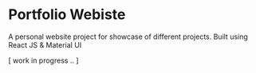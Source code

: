 # Portfolio Webiste

A personal website project for showcase of different projects. 
Built using React JS & Material UI 

[ work in progress .. ]
